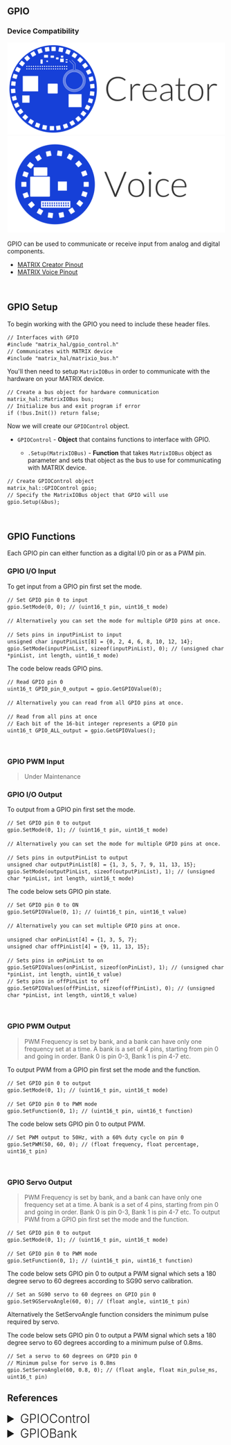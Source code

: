 <h2 style="padding-top:0">GPIO</h2>

### Device Compatibility
<img class="creator-compatibility-icon" src="../../img/creator-icon.svg">
<img class="voice-compatibility-icon" src="../../img/voice-icon.svg">

GPIO can be used to communicate or receive input from analog and digital components.

* [MATRIX Creator Pinout](/matrix-creator/resources/pinout.md)
* [MATRIX Voice Pinout](/matrix-voice/resources/pinout.md)

<br/>


<!-- Seperate Examples and References -->
<!-- GPIO Setup, GPIO I/O, GPIO PWM, GPIO Servo -->
<!-- More imperative tone -->

## GPIO Setup

To begin working with the GPIO you need to include these header files.

```language-cpp
// Interfaces with GPIO
#include "matrix_hal/gpio_control.h"
// Communicates with MATRIX device
#include "matrix_hal/matrixio_bus.h"
```

You'll then need to setup `MatrixIOBus` in order to communicate with the hardware on your MATRIX device.

```language-cpp
// Create a bus object for hardware communication
matrix_hal::MatrixIOBus bus;
// Initialize bus and exit program if error
if (!bus.Init()) return false;
```

Now we will create our `GPIOControl` object.

* `GPIOControl` - **Object** that contains functions to interface with GPIO.

    * `.Setup(MatrixIOBus)` - **Function** that takes `MatrixIOBus` object as parameter and sets that object as the bus to use for communicating with MATRIX device.

```language-cpp
// Create GPIOControl object
matrix_hal::GPIOControl gpio; 
// Specify the MatrixIOBus object that GPIO will use
gpio.Setup(&bus); 
```

<br/>

## GPIO Functions

Each GPIO pin can either function as a digital I/0 pin or as a PWM pin.

### GPIO I/O Input

To get input from a GPIO pin first set the mode.

```language-cpp
// Set GPIO pin 0 to input
gpio.SetMode(0, 0); // (uint16_t pin, uint16_t mode)

// Alternatively you can set the mode for multiple GPIO pins at once.

// Sets pins in inputPinList to input
unsigned char inputPinList[8] = {0, 2, 4, 6, 8, 10, 12, 14};
gpio.SetMode(inputPinList, sizeof(inputPinList), 0); // (unsigned char *pinList, int length, uint16_t mode)
```

The code below reads GPIO pins.

```language-cpp
// Read GPIO pin 0
uint16_t GPIO_pin_0_output = gpio.GetGPIOValue(0);

// Alternatively you can read from all GPIO pins at once.

// Read from all pins at once
// Each bit of the 16-bit integer represents a GPIO pin
uint16_t GPIO_ALL_output = gpio.GetGPIOValues();
```

<br/>

### GPIO PWM Input
>Under Maintenance


### GPIO I/O Output

To output from a GPIO pin first set the mode.

```language-cpp
// Set GPIO pin 0 to output
gpio.SetMode(0, 1); // (uint16_t pin, uint16_t mode)

// Alternatively you can set the mode for multiple GPIO pins at once.

// Sets pins in outputPinList to output
unsigned char outputPinList[8] = {1, 3, 5, 7, 9, 11, 13, 15};
gpio.SetMode(outputPinList, sizeof(outputPinList), 1); // (unsigned char *pinList, int length, uint16_t mode)
```

The code below sets GPIO pin state.

```language-cpp
// Set GPIO pin 0 to ON
gpio.SetGPIOValue(0, 1); // (uint16_t pin, uint16_t value)

// Alternatively you can set multiple GPIO pins at once.

unsigned char onPinList[4] = {1, 3, 5, 7};
unsigned char offPinList[4] = {9, 11, 13, 15};

// Sets pins in onPinList to on
gpio.SetGPIOValues(onPinList, sizeof(onPinList), 1); // (unsigned char *pinList, int length, uint16_t value)
// Sets pins in offPinList to off
gpio.SetGPIOValues(offPinList, sizeof(offPinList), 0); // (unsigned char *pinList, int length, uint16_t value)
```

<br/>

### GPIO PWM Output

>PWM Frequency is set by bank, and a bank can have only one frequency set at a time. A bank is a set of 4 pins, starting from pin 0 and going in order. Bank 0 is pin 0-3, Bank 1 is pin 4-7 etc.

To output PWM from a GPIO pin first set the mode and the function.

```language-cpp
// Set GPIO pin 0 to output
gpio.SetMode(0, 1); // (uint16_t pin, uint16_t mode)

// Set GPIO pin 0 to PWM mode
gpio.SetFunction(0, 1); // (uint16_t pin, uint16_t function)
```

The code below sets GPIO pin 0 to output PWM.

```language-cpp
// Set PWM output to 50Hz, with a 60% duty cycle on pin 0
gpio.SetPWM(50, 60, 0); // (float frequency, float percentage, uint16_t pin)
```

<br/>

### GPIO Servo Output

>PWM Frequency is set by bank, and a bank can have only one frequency set at a time. A bank is a set of 4 pins, starting from pin 0 and going in order. Bank 0 is pin 0-3, Bank 1 is pin 4-7 etc.
To output PWM from a GPIO pin first set the mode and the function.

```language-cpp
// Set GPIO pin 0 to output
gpio.SetMode(0, 1); // (uint16_t pin, uint16_t mode)

// Set GPIO pin 0 to PWM mode
gpio.SetFunction(0, 1); // (uint16_t pin, uint16_t function)
```

The code below sets GPIO pin 0 to output a PWM signal which sets a 180 degree servo to 60 degrees according to SG90 servo calibration.

```language-cpp
// Set an SG90 servo to 60 degrees on GPIO pin 0
gpio.Set9GServoAngle(60, 0); // (float angle, uint16_t pin)
```

Alternatively the SetServoAngle function considers the minimum pulse required by servo. 

The code below sets GPIO pin 0 to output a PWM signal which sets a 180 degree servo to 60 degrees according to a minimum pulse of 0.8ms.

```language-cpp
// Set a servo to 60 degrees on GPIO pin 0
// Minimum pulse for servo is 0.8ms
gpio.SetServoAngle(60, 0.8, 0); // (float angle, float min_pulse_ms, uint16_t pin)
```

## References

<details>
<summary style="font-size: 1.75rem; font-weight: 300;">GPIOControl</summary>
`GPIOControl` is an **object** that contains functions to interface with GPIO.

```language-cpp
matrix_hal::GPIOControl gpio;
```

<details>
<summary style="font-size: 1.5rem; font-weight: 300;">Setup(MatrixIOBus)</summary>
`Setup(MatrixIOBus)` is a **function** that takes `MatrixIOBus` object as parameter and sets that object as the bus to use for communicating with MATRIX device.

```language-cpp
// Function declaration
void Setup(MatrixIOBus *bus);

// Set gpio to use MatrixIOBus bus
gpio.Setup(&bus);
```
</details>

<details>
<summary style="font-size: 1.5rem; font-weight: 300;">Banks()</summary>
`Banks` is a **function** that returns `banks_` array of `GPIOBank` objects.

```language-cpp
// Function declaration
GPIOBank &Bank(uint16_t bank) { return banks_[bank]; }

// Returns banks_[index]
gpio.Banks(index);
```
</details>

<details>
<summary style="font-size: 1.5rem; font-weight: 300;">SetMode(uint16_t pin, uint16_t mode)</summary>
`SetMode(uint16_t pin, uint16_t mode)` is a **function** that sets a single or multiple GPIO pin(s) to output or input.

```language-cpp
// Function declaration
bool SetMode(uint16_t pin, uint16_t mode);

// Sets pin 0 to output
gpio.SetMode(0, 1)
// Sets pin 0 to input
gpio.SetMode(0, 0)
```

`SetMode` is overloaded to set multiple GPIO pins to output or input.

```language-cpp
// Function declaration
bool SetMode(unsigned char *pinList, int length, uint16_t mode);

unsigned char inputPinList[8] = {0, 2, 4, 6, 8, 10, 12, 14};
unsigned char outputPinList[8] = {1, 3, 5, 7, 9, 11, 13, 15};

// Sets pins in inputPinList to input
gpio.SetMode(inputPinList, sizeof(inputPinList), 0);
// Sets pins in outputPinList to output
gpio.SetMode(outputPinList, sizeof(outputPinList), 1);
```
</details>

<details>
<summary style="font-size: 1.5rem; font-weight: 300;">SetFunction</summary>
`SetFunction` is a **function** that sets a single GPIO pin to I/O or PWM mode.

```language-cpp
// Function declaration
bool SetFunction(uint16_t pin, uint16_t function);

// Sets pin 0 to I/O mode
gpio.SetFunction(0, 0);
// Sets pin 0 to PWM mode
gpio.SetFunction(0, 1);
```
</details>

<details>
<summary style="font-size: 1.5rem; font-weight: 300;">GetGPIOValue</summary>
`GetGPIOValue` is a **function** that returns a GPIO value.

```language-cpp
// Function declaration
uint16_t GetGPIOValue(uint16_t pin);

// Gets value of pin 0
bool value = gpio.GetGPIOValue(0);
```
</details>

<details>
<summary style="font-size: 1.5rem; font-weight: 300;">GetGPIOValues</summary>
`GetGPIOValues` is a **function** that returns all GPIO values, each bit of the returned 16bit integer represents a pin.

```language-cpp
// Function declaration
uint16_t GetGPIOValues();

// Gets all pin values
uint16_t values = gpio.GetGPIOValues();
```
</details>

<details>
<summary style="font-size: 1.5rem; font-weight: 300;">SetGPIOValue</summary>
`SetGPIOValue` is a **function** that sets a GPIO value.

```language-cpp
// Function declaration
bool SetGPIOValue(uint16_t pin, uint16_t value);

// Sets pin 0 to on
gpio.SetGPIOValue(0, 1);
// Sets pin 0 to off
gpio.SetGPIOValue(0, 0);
```
</details>

<details>
<summary style="font-size: 1.5rem; font-weight: 300;">SetGPIOValues</summary>
`SetGPIOValues` is a **function** that sets multiple GPIO value.

```language-cpp
// Function declaration
bool SetGPIOValues(unsigned char *pinList, int length, uint16_t value);

unsigned char onPinList[8] = {0, 2, 4, 6, 8, 10, 12, 14};
unsigned char offPinList[8] = {1, 3, 5, 7, 9, 11, 13, 15};

// Sets pins in onPinList to on
gpio.SetGPIOValues(onPinList, sizeof(onPinList), 1);
// Sets pins in offPinList to off
gpio.SetGPIOValues(offPinList, sizeof(offPinList), 0);
```
</details>

<details>
<summary style="font-size: 1.5rem; font-weight: 300;">SetPrescaler</summary>
`SetPrescaler` is a **function** that sets the prescaler for FPGA clock.

```language-cpp
// Function declaration
bool SetPrescaler(uint16_t bank, uint16_t prescaler);

// Set prescaler for bank 0 to 32
// 2^5 = 32
gpio.SetPrescaler(0, 5)
```
</details>

<details>
<summary style="font-size: 1.5rem; font-weight: 300;">Set9GServoAngle</summary>
`Set9GServoAngle` is a **function** that sets a servo angle. It is based on SG90 servo calibration.

```language-cpp
// Function declaration
bool Set9GServoAngle(float angle, uint16_t pin);

// Set servo angle to 70° on pin 0
gpio.SetPrescaler(70, 0)
```
</details>

<details>
<summary style="font-size: 1.5rem; font-weight: 300;">SetServoAngle</summary>
`SetServoAngle` is a **function** that sets a servo angle. It it based on the min_pulse_ms entered.

```language-cpp
// Function declaration
bool SetServoAngle(float angle, float min_pulse_ms, uint16_t pin);

// Set servo angle to 70° on pin 0
// For a servo that accepts a minimum pulse of 0.8ms
gpio.SetServoAngle(70, 0.8, 0)
```
</details>

<details>
<summary style="font-size: 1.5rem; font-weight: 300;">SetPWM</summary>
`SetPWM` is a **function** that sets a PWM output.

```language-cpp
// Function declaration
bool SetPWM(float frequency, float percentage, uint16_t pin);

// Set PWM output to 50Hz, with a 25% duty cycle on pin 0
gpio.SetPWM(50, 25, 0)
```
</details>
</details>

<details>
<summary style="font-size: 1.75rem; font-weight: 300;">GPIOBank</summary>
`GPIOBank` is an **object** that contains functions to interface with GPIO PWM.

PWM Frequency is set by bank. A bank is a set of 4 pins, starting from pin 0 and going in order. Bank 0 is pin 0-3, Bank 1 is pin 4-7 etc.

<details>
<summary style="font-size: 1.5rem; font-weight: 300;">SetPeriod</summary>
`SetPeriod` is an **function** that sets the PWM period.

```language-cpp
// Function declaration
bool SetPeriod(uint16_t period);

// Set PWM period for bank 0 to 50000 FPGA clock ticks
gpio.Banks(0).SetPeriod(50000);
```
</details>

<details>
<summary style="font-size: 1.5rem; font-weight: 300;">SetDuty</summary>
`SetDuty` is an **function** that sets the PWM duty.

```language-cpp
// Function declaration
bool SetDuty(uint16_t channel, uint16_t duty);

// Set PWM duty for channel 0 of bank 0 to 10000 FPGA clock ticks
gpio.Banks(0).SetDuty(0, 10000);
```
</details>

<details>
<summary style="font-size: 1.5rem; font-weight: 300;">SetupTimer</summary>
>Under Maintenance

`SetupTimer` is an **function** that sets up the timer.

```language-cpp
// Function declaration
bool SetupTimer(uint16_t channel, uint16_t init_event, uint16_t final_event);
```
</details>

<details>
<summary style="font-size: 1.5rem; font-weight: 300;">GetTimerCounter</summary>
>Under Maintenance

`GetTimerCounter` is an **function** that returns the timer counter.

```language-cpp
// Function declaration
uint16_t GetTimerCounter(uint16_t channel);
```
</details>
</details>